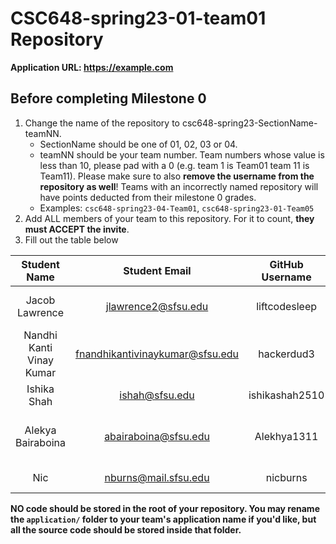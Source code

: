 # CSC648-spring23-01-team01 Repository

**Application URL: <https://example.com>**

## Before completing Milestone 0

1. Change the name of the repository to csc648-spring23-SectionName-teamNN.
   - SectionName should be one of 01, 02, 03 or 04.
   - teamNN should be your team number. Team numbers whose value is less than
     10, please pad with a 0 (e.g. team 1 is Team01 team 11 is Team11). Please
     make sure to also **remove the username from the repository as well**!
     Teams with an incorrectly named repository will have points deducted from
     their milestone 0 grades.
   - Examples: `csc648-spring23-04-Team01`, `csc648-spring23-01-Team05`
2. Add ALL members of your team to this repository. For it to count, **they must
   ACCEPT the invite**.
3. Fill out the table below

| Student Name | Student Email | GitHub Username | Student's role |
| :----------: | :-----------: | :-------------: | :------------: |
|   Jacob Lawrence   | jlawrence2@sfsu.edu |      liftcodesleep       |  GitHub & Scrum master   |
|   Nandhi Kanti Vinay Kumar   | fnandhikantivinaykumar@sfsu.edu |      hackerdud3       |  Front End Lead  |
|   Ishika Shah   | ishah@sfsu.edu |      ishikashah2510       |  Backend Lead   |
|   Alekya Bairaboina  | abairaboina@sfsu.edu |      Alekhya1311       |  Team Lead & Front End Developer |
|   Nic   | nburns@mail.sfsu.edu |      nicburns       |  Product Owner   |

**NO code should be stored in the root of your repository. You may rename the
`application/` folder to your team's application name if you'd like, but all the
source code should be stored inside that folder.**
